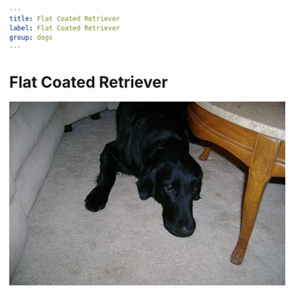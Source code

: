 ```yaml
---
title: Flat Coated Retriever
label: Flat Coated Retriever
group: dogs
---
```


# Flat Coated Retriever

![Flat Coated Retriever](/assets/images/flat-coated_retriever/image.jpg "Flat Coated Retriever")